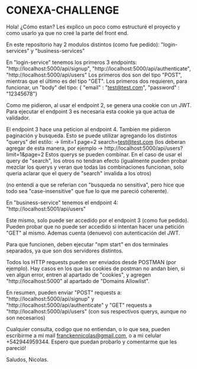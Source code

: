 # CONEXA-CHALLENGE

Hola! ¿Cómo estan? Les explico un poco como estructuré el proyecto y como usarlo ya que no creé la parte del front end.

En este repositorio hay 2 modulos distintos (como fue pedido): "login-services" y "business-services"

En "login-service" tenemos los primeros 3 endpoints: "http://localhost:5000/api/signup", "http://localhost:5000/api/authenticate", "http://localhost:5000/api/users"
Los primeros dos son del tipo "POST", mientras que el último es del tipo "GET".
Los primeros dos requieren, para funcionar, un "body" del tipo: { "email" : "test@test.com", "password" : "12345678"}

Como me pidieron, al usar el endpoint 2, se genera una cookie con un JWT.
Para ejecutar el endpoint 3 es necesaria esta cookie ya que actua de validador.

El endpoint 3 hace una peticion al endpoint 4.
Tambien me pidieron paginación y busqueda. Esto se puede utilizar agregando los distintos "querys" del estilo: 
-> limit=1 page=2 search=test@test.com (los deberan agregar de esta manera, por ejemplo -> http://localhost:5000/api/users?limit=1&page=2
Estos querys se pueden combinar. En el caso de usar el query de "search", los otros no tendran efecto (igualmente pueden probar mezclar los querys y veran que todas las combinaciones funcionan, solo queria aclarar que el query de "search" invalida a los otros)

(no entendí a que se referian con "busqueda no sensitiva", pero hice que todo sea "case-insensitive" que fue lo que me pareció coherente).



En "business-service" tenemos el endpoint 4: "http://localhost:5001/api/users"

Este mismo, solo puede ser accedido por el endpoint 3 (como fue pedido). Pueden probar que no puede ser accedido si intentan hacer una petición "GET" al mismo.
Ademas cuenta (denuevo) con autenticación del JWT.



Para que funcionen, deben ejecutar "npm start" en dos terminales separados, ya que son dos servidores distintos.



Todos los HTTP requests pueden ser enviados desde POSTMAN (por ejemplo). 
Hay casos en los que las cookies de postman no andan bien, si ven algun error, entren al apartado de "cookies", y agregen "http://localhost:5000" al apartado de "Domains Allowlist".

En resumen, pueden enviar "POST" requests a: "http://localhost:5000/api/signup" y "http://localhost:5000/api/authenticate" y "GET" requests a "http://localhost:5000/api/users" (con sus respectivos querys, aunque no son necesarios)



Cualquier consulta, codigo que no entiendan, o lo que sea, pueden escribirme a mi mail franckennicolas@gmail.com, o a mi celular +542944959344.
Espero que puedan probarlo y comentarme que les pareció!

Saludos, Nicolas.









